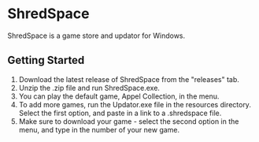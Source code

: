 # ShredSpace

ShredSpace is a game store and updator for Windows.

## Getting Started
1. Download the latest release of ShredSpace from the "releases" tab.
2. Unzip the .zip file and run ShredSpace.exe.
3. You can play the default game, Appel Collection, in the menu.
4. To add more games, run the Updator.exe file in the resources directory. Select the first option, and paste in a link to a .shredspace file.
5. Make sure to download your game - select the second option in the menu, and type in the number of your new game.
